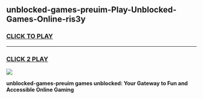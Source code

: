 
## unblocked-games-preuim-Play-Unblocked-Games-Online-ris3y
<h3>
<a href="https://premium76.site?title=unblocked-games-preuim&ref=25A">CLICK TO PLAY</a></h3>
<hr>

<h3>
<a href="https://premium76.site?title=unblocked-games-preuim&ref=25A">CLICK 2 PLAY</a>
  
</h3>

<a href="https://premium76.site?title=unblocked-games-preuim&ref=25A"><img src="https://clearcache.store/games.png"></a>


**unblocked-games-preuim games unblocked: Your Gateway to Fun and Accessible Online Gaming**
